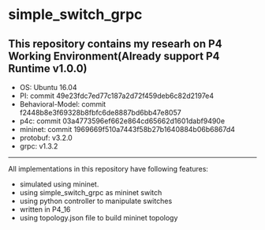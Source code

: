 # simple_switch_grpc
This repository contains my researh on P4  
Working Environment(Already support P4 Runtime v1.0.0)  
---
+ OS: Ubuntu 16.04  
+ PI: commit 49e23fdc7ed77c187a2d72f459deb6c82d2197e4  
+ Behavioral-Model: commit f2448b8e3f69328b8fbfc6de8887bd6bb47e8057  
+ p4c: commit 03a4773596ef662e864cd65662d1601dabf9490e  
+ mininet: commit 1969669f510a7443f58b27b1640884b06b6867d4  
+ protobuf: v3.2.0  
+ grpc: v1.3.2  
---
All implementations in this repository have following features:  
+ simulated using mininet.  
+ using simple_switch_grpc as mininet switch
+ using python controller to manipulate switches
+ written in P4_16
+ using topology.json file to build mininet topology

